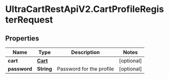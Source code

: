 # UltraCartRestApiV2.CartProfileRegisterRequest

## Properties
Name | Type | Description | Notes
------------ | ------------- | ------------- | -------------
**cart** | [**Cart**](Cart.md) |  | [optional] 
**password** | **String** | Password for the profile | [optional] 


